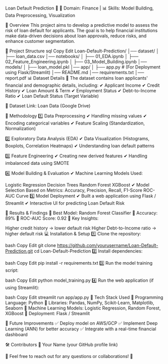 Loan Default Prediction 🚀
📌 Domain: Finance | 📊 Skills: Model Building, Data Preprocessing, Visualization

🔹 Overview
This project aims to develop a predictive model to assess the risk of loan default for applicants. The goal is to help financial institutions make data-driven decisions about loan approvals, reduce risks, and enhance customer segmentation.

📂 Project Structure
sql
Copy
Edit
Loan-Default-Prediction/
│── dataset/
│   ├── loan_data.csv
│── notebooks/
│   ├── 01_EDA.ipynb
│   ├── 02_Feature_Engineering.ipynb
│   ├── 03_Model_Building.ipynb
│── models/
│   ├── loan_model.pkl
│── app/
│   ├── app.py  # (For Deployment using Flask/Streamlit)
│── README.md
│── requirements.txt
│── report.pdf
📊 Dataset Details
📌 The dataset contains loan applicants' financial and demographic details, including:
✔ Applicant Income
✔ Credit History
✔ Loan Amount & Term
✔ Employment Status
✔ Debt-to-Income Ratio
✔ Loan Default Status (Target Variable)

🔗 Dataset Link: Loan Data (Google Drive)

🚀 Methodology
1️⃣ Data Preprocessing
✔ Handling missing values
✔ Encoding categorical variables
✔ Feature Scaling (Standardization, Normalization)

2️⃣ Exploratory Data Analysis (EDA)
✔ Data Visualization (Histograms, Boxplots, Correlation Heatmaps)
✔ Understanding loan default patterns

3️⃣ Feature Engineering
✔ Creating new derived features
✔ Handling imbalanced data using SMOTE

4️⃣ Model Building & Evaluation
✔ Machine Learning Models Used:

Logistic Regression
Decision Trees
Random Forest
XGBoost
✔ Model Selection Based on Metrics:
Accuracy, Precision, Recall, F1-Score
ROC-AUC Curve
5️⃣ Model Deployment
✔ Built a web application using Flask / Streamlit
✔ Interactive UI for predicting Loan Default Risk

📝 Results & Findings
🔹 Best Model: Random Forest Classifier
🔹 Accuracy: 89%
🔹 ROC-AUC Score: 0.92
🔹 Key Insights:

Higher credit history → lower default risk
Higher Debt-to-Income ratio → higher default risk
💻 Installation & Setup
1️⃣ Clone the repository:

bash
Copy
Edit
git clone https://github.com/yourusername/Loan-Default-Prediction.git
cd Loan-Default-Prediction
2️⃣ Install dependencies:

bash
Copy
Edit
pip install -r requirements.txt
3️⃣ Run the model training script:

bash
Copy
Edit
python model_training.py
4️⃣ Run the web application (if using Streamlit):

bash
Copy
Edit
streamlit run app/app.py
📌 Tech Stack Used
🔹 Programming Language: Python
🔹 Libraries: Pandas, NumPy, Scikit-Learn, Matplotlib, Seaborn
🔹 Machine Learning Models: Logistic Regression, Random Forest, XGBoost
🔹 Deployment: Flask / Streamlit

📜 Future Improvements
✅ Deploy model on AWS/GCP
✅ Implement Deep Learning (ANN) for better accuracy
✅ Integrate with a real-time financial dashboard

🛠 Contributors
👤 Your Name (your GitHub profile link)

📩 Feel free to reach out for any questions or collaborations! 🚀
